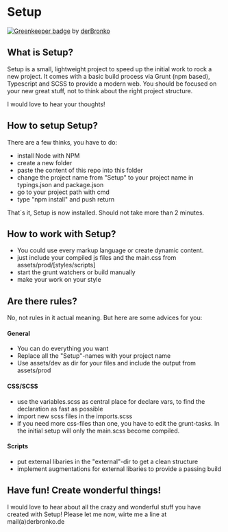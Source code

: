 # Setup

[![Greenkeeper badge](https://badges.greenkeeper.io/derbronko/Setup.svg)](https://greenkeeper.io/)
by [derBronko](http://www.derbronko.com)

What is Setup?
-------------
Setup is a small, lightweight project to speed up the initial work to rock a new project.
It comes with a basic build process via Grunt (npm based), Typescript and SCSS to provide
a modern web.
You should be focused on your new great stuff, not to think about the right project structure.

I would love to hear your thoughts!

How to setup Setup?
------------------
There are a few thinks, you have to do:

- install Node with NPM
- create a new folder
- paste the content of this repo into this folder
- change the project name from "Setup" to your project name in typings.json and package.json
- go to your project path with cmd
- type "npm install" and push return

That´s it, Setup is now installed. Should not take more than 2 minutes.

How to work with Setup?
-------
- You could use every markup language or create dynamic content.
- just include your compiled js files and the main.css from assets/prod/[styles/scripts]
- start the grunt watchers or build manually
- make your work on your style


Are there rules?
-------
No, not rules in it actual meaning.
But here are some advices for you:
####  General
- You can do everything you want
- Replace all the "Setup"-names with your project name
- Use assets/dev as dir for your files and include the output from assets/prod

#### CSS/SCSS 
- use the variables.scss as central place for declare vars, to find the declaration as fast as possible
- import new scss files in the imports.scss
- if you need more css-files than one, you have to edit the grunt-tasks. In the initial setup will only the main.scss become compiled.

#### Scripts 
- put external libaries in the "external"-dir to get a clean structure
- implement augmentations for external libaries to provide a passing build
  
  
  
Have fun! Create wonderful things!
-----
I would love to hear about all the crazy and wonderful stuff you have created with Setup!
Please let me now, wirte me a line at mail(a)derbronko.de


